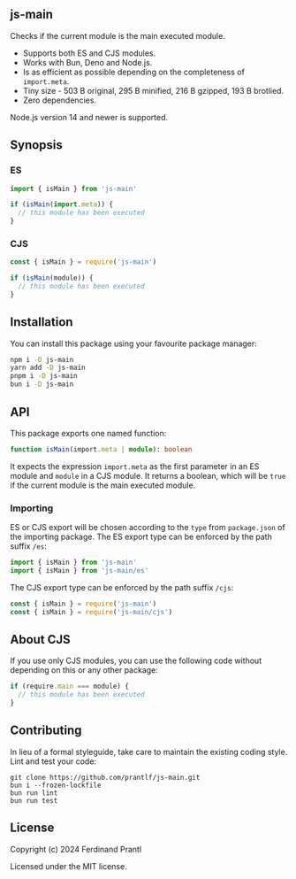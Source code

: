 ## js-main

Checks if the current module is the main executed module.

* Supports both ES and CJS modules.
* Works with Bun, Deno and Node.js.
* Is as efficient as possible depending on the completeness of `import.meta`.
* Tiny size - 503 B original, 295 B minified, 216 B gzipped, 193 B brotlied.
* Zero dependencies.

Node.js version 14 and newer is supported.

## Synopsis

### ES

```js
import { isMain } from 'js-main'

if (isMain(import.meta)) {
  // this module has been executed
}
```

### CJS

```js
const { isMain } = require('js-main')

if (isMain(module)) {
  // this module has been executed
}
```

## Installation

You can install this package using your favourite package manager:

```sh
npm i -D js-main
yarn add -D js-main
pnpm i -D js-main
bun i -D js-main
```

## API

This package exports one named function:

```ts
function isMain(import.meta | module): boolean
```

It expects the expression `import.meta` as the first parameter in an ES module and `module` in a CJS module. It returns a boolean, which will be `true` if the current module is the main executed module.

### Importing

ES or CJS export will be chosen according to the `type` from `package.json` of the importing package. The ES export type can be enforced by the path suffix `/es`:

```js
import { isMain } from 'js-main'
import { isMain } from 'js-main/es'
```

The CJS export type can be enforced by the path suffix `/cjs`:

```js
const { isMain } = require('js-main')
const { isMain } = require('js-main/cjs')
```

## About CJS

If you use only CJS modules, you can use the following code without depending on this or any other package:

```js
if (require.main === module) {
  // this module has been executed
}
```

## Contributing

In lieu of a formal styleguide, take care to maintain the existing coding style. Lint and test your code:

    git clone https://github.com/prantlf/js-main.git
    bun i --frozen-lockfile
    bun run lint
    bun run test

## License

Copyright (c) 2024 Ferdinand Prantl

Licensed under the MIT license.
